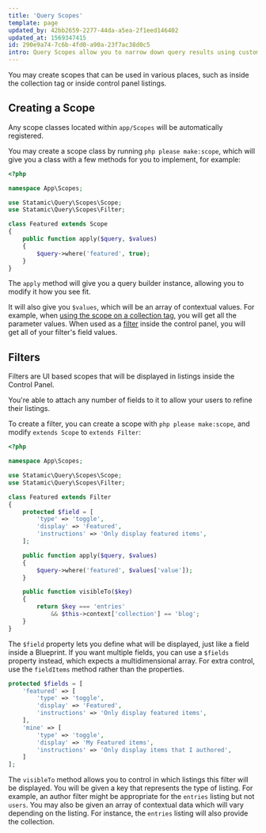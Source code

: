 ```yaml
---
title: 'Query Scopes'
template: page
updated_by: 42bb2659-2277-44da-a5ea-2f1eed146402
updated_at: 1569347415
id: 290e9a74-7c6b-4fd0-a90a-23f7ac38d0c5
intro: Query Scopes allow you to narrow down query results using custom conditions.
---
```

You may create scopes that can be used in various places, such as inside the collection tag or inside control panel listings.

## Creating a Scope

Any scope classes located within `app/Scopes` will be automatically registered.

You may create a scope class by running `php please make:scope`, which will give you a class with a few methods for you to implement, for example:

``` php
<?php

namespace App\Scopes;

use Statamic\Query\Scopes\Scope;
use Statamic\Query\Scopes\Filter;

class Featured extends Scope
{
    public function apply($query, $values)
    {
        $query->where('featured', true);
    }
}
```

The `apply` method will give you a query builder instance, allowing you to modify it how you see fit.

It will also give you `$values`, which will be an array of contextual values. For example, when [using the scope on a collection tag](), you will get all the parameter values. When used as a [filter](#filters) inside the control panel, you will get all of your filter's field values.

## Filters

Filters are UI based scopes that will be displayed in listings inside the Control Panel.

You're able to attach any number of fields to it to allow your users to refine their listings.

To create a filter, you can create a scope with `php please make:scope`, and modify `extends Scope` to `extends Filter`:

``` php
<?php

namespace App\Scopes;

use Statamic\Query\Scopes\Scope;
use Statamic\Query\Scopes\Filter;

class Featured extends Filter
{
    protected $field = [
        'type' => 'toggle',
        'display' => 'Featured',
        'instructions' => 'Only display featured items',
    ];

    public function apply($query, $values)
    {
        $query->where('featured', $values['value']);
    }

    public function visibleTo($key)
    {
        return $key === 'entries'
            && $this->context['collection'] == 'blog';
    }
}
```

The `$field` property lets you define what will be displayed, just like a field inside a Blueprint.
If you want multiple fields, you can use a `$fields` property instead, which expects a multidimensional array.
For extra control, use the `fieldItems` method rather than the properties.

``` php
protected $fields = [
    'featured' => [
        'type' => 'toggle',
        'display' => 'Featured',
        'instructions' => 'Only display featured items',
    ],
    'mine' => [
        'type' => 'toggle',
        'display' => 'My Featured items',
        'instructions' => 'Only display items that I authored',
    ]
];
```

The `visibleTo` method allows you to control in which listings this filter will be displayed. You will be given a key that represents the type of listing. For example, an author filter might be appropriate for the `entries` listing but not `users`. You may also be given an array of contextual data which will vary depending on the listing. For instance, the `entries` listing will also provide the collection.
